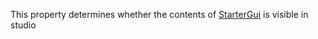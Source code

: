 This property determines whether the contents of [StarterGui](https://developer.roblox.com/en-us/api-reference/class/StarterGui) is visible in studio